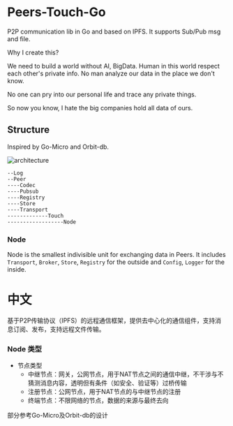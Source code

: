 # Peers-Touch-Go

P2P communication lib in Go and based on IPFS. It supports Sub/Pub msg and file.   

Why I create this?

We need to build a world without AI, BigData. Human in this world respect each other's private info. No man analyze our data in the place we don't know.

No one can pry into our personal life and trace any private things.

So now you know, I hate the big companies hold all data of ours. 

## Structure

Inspired by Go-Micro and Orbit-db.

![architecture](./doc/images/architecture.png)

```
--Log
--Peer
----Codec
----Pubsub
----Registry
----Store
----Transport
-------------Touch
------------------Node
```

### Node

Node is the smallest indivisible unit for exchanging data in Peers. It includes `Transport`, `Broker`, `Store`, `Registry` for the outside and `Config`, `Logger` for the inside.

# 中文

基于P2P传输协议（IPFS）的远程通信框架，提供去中心化的通信组件，支持消息订阅、发布，支持远程文件传输。

### Node 类型

- 节点类型
  - 中继节点：网关，公网节点，用于NAT节点之间的通信中继，不干涉与不猜测消息内容，透明但有条件（如安全、验证等）过桥传输
  - 注册节点：公网节点，用于NAT节点的与中继节点的注册
  - 终端节点：不限网络的节点，数据的来源与最终去向

部分参考Go-Micro及Orbit-db的设计


